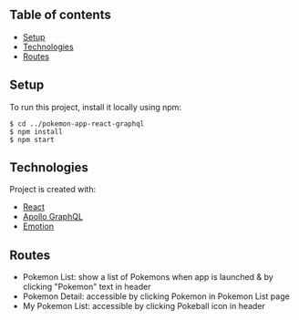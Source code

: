 ## Table of contents
* [Setup](#setup)
* [Technologies](#technologies)
* [Routes](#routes)

## Setup
To run this project, install it locally using npm:

```
$ cd ../pokemon-app-react-graphql
$ npm install
$ npm start
```
	
## Technologies
Project is created with:
* [React](https://reactjs.org/)
* [Apollo GraphQL](https://www.apollographql.com/)
* [Emotion](https://emotion.sh/docs/introduction)
	
## Routes
* Pokemon List: show a list of Pokemons when app is launched & by clicking "Pokemon" text in header
* Pokemon Detail: accessible by clicking Pokemon in Pokemon List page
* My Pokemon List: accessible by clicking Pokeball icon in header
